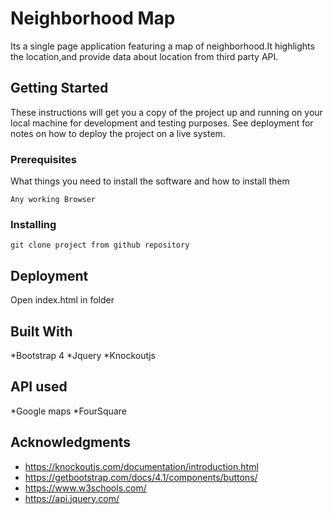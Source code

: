 # Neighborhood Map

Its a single page application featuring a map of neighborhood.It highlights the location,and provide data about location 
from third party API.

## Getting Started

These instructions will get you a copy of the project up and running on your local machine for development and testing purposes. See deployment for notes on how to deploy the project on a live system.

### Prerequisites

What things you need to install the software and how to install them

```
Any working Browser
```

### Installing

```
git clone project from github repository
```


## Deployment

Open index.html in folder

## Built With

*Bootstrap 4
*Jquery
*Knockoutjs

## API used

*Google maps
*FourSquare


## Acknowledgments

* https://knockoutjs.com/documentation/introduction.html
* https://getbootstrap.com/docs/4.1/components/buttons/
* https://www.w3schools.com/
* https://api.jquery.com/
